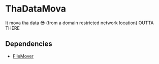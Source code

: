 # ThaDataMova

It mova tha data 😎 (from a domain restricted network location) OUTTA THERE

## Dependencies

- [FileMover](https://github.com/CLDC-OU/FileMover)
